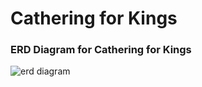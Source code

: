 # Cathering for Kings

### ERD Diagram for Cathering for Kings

<img src = "Users/iosifdobos/Documents/College/Databases 2/CA/Screenshot 2018-11-17 at 15.56.16.png" alt="erd diagram" />
